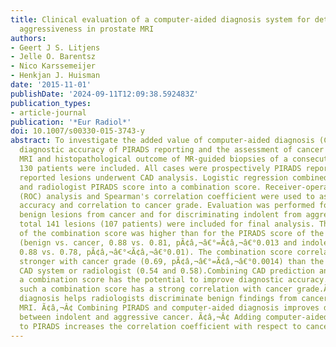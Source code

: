 ```yaml
---
title: Clinical evaluation of a computer-aided diagnosis system for determining cancer
  aggressiveness in prostate MRI
authors:
- Geert J S. Litjens
- Jelle O. Barentsz
- Nico Karssemeijer
- Henkjan J. Huisman
date: '2015-11-01'
publishDate: '2024-09-11T12:09:38.592483Z'
publication_types:
- article-journal
publication: '*Eur Radiol*'
doi: 10.1007/s00330-015-3743-y
abstract: To investigate the added value of computer-aided diagnosis (CAD) on the
  diagnostic accuracy of PIRADS reporting and the assessment of cancer aggressiveness.Multi-parametric
  MRI and histopathological outcome of MR-guided biopsies of a consecutive set of
  130 patients were included. All cases were prospectively PIRADS reported and the
  reported lesions underwent CAD analysis. Logistic regression combined the CAD prediction
  and radiologist PIRADS score into a combination score. Receiver-operating characteristic
  (ROC) analysis and Spearman's correlation coefficient were used to assess the diagnostic
  accuracy and correlation to cancer grade. Evaluation was performed for discriminating
  benign lesions from cancer and for discriminating indolent from aggressive lesions.In
  total 141 lesions (107 patients) were included for final analysis. The area-under-the-ROC-curve
  of the combination score was higher than for the PIRADS score of the radiologist
  (benign vs. cancer, 0.88 vs. 0.81, pÃ¢â‚¬â€°=Ã¢â‚¬â€°0.013 and indolent vs. aggressive,
  0.88 vs. 0.78, pÃ¢â‚¬â€°<Ã¢â‚¬â€°0.01). The combination score correlated significantly
  stronger with cancer grade (0.69, pÃ¢â‚¬â€°=Ã¢â‚¬â€°0.0014) than the individual
  CAD system or radiologist (0.54 and 0.58).Combining CAD prediction and PIRADS into
  a combination score has the potential to improve diagnostic accuracy. Furthermore,
  such a combination score has a strong correlation with cancer grade.Ã¢â‚¬Â¢ Computer-aided
  diagnosis helps radiologists discriminate benign findings from cancer in prostate
  MRI. Ã¢â‚¬Â¢ Combining PIRADS and computer-aided diagnosis improves differentiation
  between indolent and aggressive cancer. Ã¢â‚¬Â¢ Adding computer-aided diagnosis
  to PIRADS increases the correlation coefficient with respect to cancer grade.
---
```

